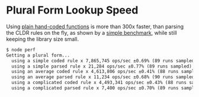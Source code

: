 # Plural Form Lookup Speed

Using [plain hand-coded functions](../src/cardinals.js) is more than 300x faster, than parsing the CLDR rules on the fly, as shown by a [simple benchmark](../perf/index.js), while still keeping the library size small.

```txt
$ node perf
Getting a plural form...
  using a simple coded rule x 7,865,745 ops/sec ±0.69% (89 runs sampled)
  using a simple parsed rule x 21,284 ops/sec ±0.77% (89 runs sampled)
  using an average coded rule x 4,613,806 ops/sec ±0.41% (88 runs sampled)
  using an average parsed rule x 11,234 ops/sec ±0.68% (90 runs sampled)
  using a complicated coded rule x 4,493,341 ops/sec ±0.43% (88 runs sampled)
  using a complicated parsed rule x 7,400 ops/sec ±0.70% (89 runs sampled)
```
